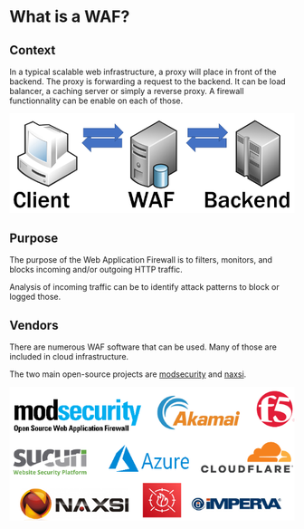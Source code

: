 # What is a WAF?

## Context

In a typical scalable web infrastructure, a proxy will place in front of the backend. The proxy is forwarding a request to the backend. It can be load balancer, a caching server or simply a reverse proxy. A firewall functionnality can be enable on each of those.

![](images/proxy.png)


## Purpose

The purpose of the Web Application Firewall is to filters, monitors, and blocks incoming and/or outgoing HTTP traffic.

Analysis of incoming traffic can be to identify attack patterns to block or logged those.

## Vendors

There are numerous WAF software that can be used. Many of those are included in cloud infrastructure.

The two main open-source projects are [modsecurity](https://github.com/SpiderLabs/ModSecurity) and [naxsi](https://github.com/nbs-system/naxsi).

![](images/vendors.png)
